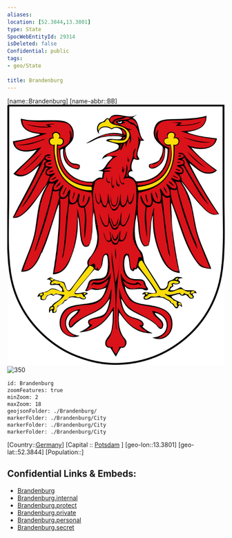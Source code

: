 ```yaml
---
aliases: 
location: [52.3844,13.3801]
type: State
SpocWebEntityId: 29314
isDeleted: false
Confidential: public
tags:
- geo/State

title: Brandenburg
---
```

[name::Brandenburg]
[name-abbr::BB]
![350](geo/Continent/Europe/Germany/Germany~East/Brandenburg/Coat_of_arms_of_Brandenburg.svg)
![350](geo/Continent/Europe/Germany/Germany~East/Brandenburg/Flag_of_Brandenburg.svg)

```leaflet
id: Brandenburg
zoomFeatures: true 
minZoom: 2 
maxZoom: 18
geojsonFolder: ./Brandenburg/
markerFolder: ./Brandenburg/City
markerFolder: ./Brandenburg/City
markerFolder: ./Brandenburg/City
```

[Country::[Germany](geo/Continent/Europe/Germany.md)]
[Capital :: [Potsdam](geo/Continent/Europe/Germany/Germany~East/Brandenburg/City/Potsdam.md) ]
[geo-lon::13.3801]
[geo-lat::52.3844]
[Population::]



## Confidential Links & Embeds: 
- [Brandenburg](../../../../../../_public/geo/Continent/Europe/Germany/Germany~East/Brandenburg.md) 
- [Brandenburg.internal](../../../../../../_internal/geo/Continent/Europe/Germany/Germany~East/Brandenburg.internal.md) 
- [Brandenburg.protect](../../../../../../_protect/geo/Continent/Europe/Germany/Germany~East/Brandenburg.protect.md) 
- [Brandenburg.private](../../../../../../_private/geo/Continent/Europe/Germany/Germany~East/Brandenburg.private.md) 
- [Brandenburg.personal](../../../../../../_personal/geo/Continent/Europe/Germany/Germany~East/Brandenburg.personal.md) 
- [Brandenburg.secret](../../../../../../_secret/geo/Continent/Europe/Germany/Germany~East/Brandenburg.secret.md) 
